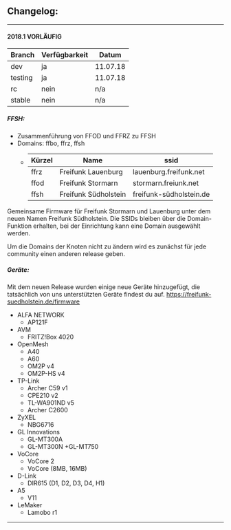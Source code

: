 ## Changelog:

---

#### 2018.1 VORLÄUFIG

| Branch  | Verfügbarkeit | Datum    |
|---------|---------------|----------|
| dev     | ja            | 11.07.18 |
| testing | ja            | 11.07.18 |
| rc      | nein          | n/a   |
| stable  | nein          | n/a   |

##### FFSH:

+ Zusammenführung von FFOD und FFRZ zu FFSH
+ Domains: ffbo, ffrz, ffsh
  + | Kürzel | Name                  | ssid                    |
    |--------|-----------------------|-------------------------|
    | ffrz   | Freifunk Lauenburg    | lauenburg.freifunk.net  |
    | ffod   | Freifunk Stormarn     | stormarn.freiunk.net    |
    | ffsh   | Freifunk Südholstein  | freifunk-südholstein.de |

Gemeinsame Firmware für Freifunk Stormarn und Lauenburg unter dem neuen Namen Freifunk Südholstein.
Die SSIDs bleiben über die Domain-Funktion erhalten, bei der Einrichtung kann eine Domain ausgewählt werden.

Um die Domains der Knoten nicht zu ändern wird es zunächst für jede community einen anderen release geben.


##### Geräte:
Mit dem neuen Release wurden einige neue Geräte hinzugefügt, die tatsächlich von uns unterstützten Geräte findest du auf.
https://freifunk-suedholstein.de/firmware

+ ALFA NETWORK
    + AP121F
+ AVM
    + FRITZ!Box 4020
+ OpenMesh
    + A40
    + A60
    + OM2P v4
    + OM2P-HS v4
+ TP-Link
    + Archer C59 v1
    + CPE210 v2
    + TL-WA901ND v5
    + Archer C2600
+ ZyXEL
    + NBG6716
+ GL Innovations
    + GL-MT300A
    + GL-MT300N
    +GL-MT750
+ VoCore
    + VoCore 2
    + VoCore (8MB, 16MB)
+ D-Link
    + DIR615 (D1, D2, D3, D4, H1)
+ A5
    + V11
+ LeMaker
    + Lamobo r1

---